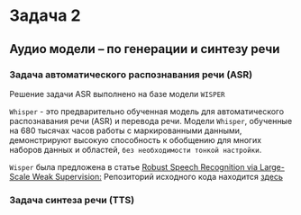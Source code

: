 # Задача 2
## Аудио модели – по генерации и синтезу речи
### Задача автоматического распознавания речи (ASR)
Решение задачи ASR выполнено на базе модели `WISPER`

`Whisper` - это предварительно обученная модель для автоматического распознавания речи (ASR) и перевода речи. Модели `Whisper`, обученные на 680 тысячах часов работы с маркированными данными, демонстрируют высокую способность к обобщению для многих наборов данных и областей, `без необходимости тонкой настройки`.

`Wisper` была предложена в статье [Robust Speech Recognition via Large-Scale Weak Supervision:](https://arxiv.org/abs/2212.04356)
Репозиторий исходного кода находится [здесь](https://github.com/openai/whisper)

### Задача синтеза речи (TTS)
